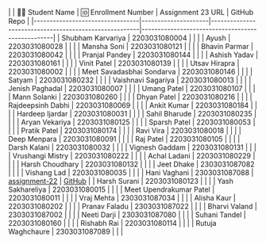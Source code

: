 | | 👩‍🎓 Student Name               | 🆔 Enrollment Number | Assignment 23 URL                                      | GitHub Repo                                       |
|---------------------------------|---------------------|-------------------------------------------------------|--------------------------------------------------|
| Shubham Karvariya               | 2203031080004       |                                                       |                                                  |
| Ayush                           | 2203031080028       |                                                       |                                                  |
| Mansha Soni                     | 2203031080121       |                                                       |                                                  |
| Bhavin Parmar                   | 2203031080042       |                                                       |                                                  |
| Pranjal Pandey                  | 2203031080144       |                                                       |                                                  |
| Ashish Yadav                    | 2203031080161       |                                                       |                                                  |
| Vinit Patel                     | 2203031080139       |                                                       |                                                  |
| Utsav Hirapra                   | 2203031080002       |                                                       |                                                  |
| Meet Savadasbhai Sondarva       | 2203031080146       |                                                       |                                                  |
| Satyam                          | 2203031080232       |                                                       |                                                  |
| Vaishnavi Sagariya              | 2203031080013       |                                                       |                                                  |
| Jenish Paghadal                 | 2203031080007       |                                                       |                                                  |
| Umang Patel                     | 2203031080107       |                                                       |                                                  |
| Mann Solanki                    | 2203031080260       |                                                       |                                                  |
| Dhyan Patel                     | 2203031080216       |                                                       |                                                  |
| Rajdeepsinh Dabhi               | 2203031080069       |                                                       |                                                  |
| Ankit Kumar                     | 2203031080184       |                                                       |                                                  |
| Hardeep Ijardar                  | 2203031080031       |                                                       |                                                  |
| Sahil Bharude                   | 2203031080235       |                                                       |                                                  |
| Aryan Vekariya                  | 2203031080125       |                                                       |                                                  |
| Sparsh Patel                    | 2203031080053       |                                                       |                                                  |
| Pratik Patel                    | 2203031080174       |                                                       |                                                  |
| Ravi Vira                       | 2203031080018       |                                                       |                                                  |
| Deep Menpara                     | 2203031080091       |                                                       |                                                  |
| Raj Patel                       | 2203031080105       |                                                       |                                                  |
| Darsh Kalani                    | 2203031080032       |                                                       |                                                  |
| Vignesh Gaddam                  | 2203031080131       |                                                       |                                                  |
| Vrushangi Mistry                | 2203031080222       |                                                       |                                                  |
| Achal Ladani                    | 2203031080229       |                                                       |                                                  |
| Harsh Choudhary                 | 2203031080132       |                                                       |                                                  |
| Jeet Dhake                      | 2303031087082       |                                                       |                                                  |
| Vishang Lad                     | 2203031080035       |                                                       |                                                  |
| Hani Vaghani                    | 2303031087088       | [assignment-22](https://github.com/hanivaghani/GlowDerma/blob/master/index.js) | [GitHub](https://github.com/hanivaghani/GlowDerma/tree/master) |
| Harsh Surani                    | 2203031080123       |                                                       |                                                  |
| Yash Sakhareliya                | 2203031080015       |                                                       |                                                  |
| Meet Upendrakumar Patel         | 2203031080011       |                                                       |                                                  |
| Vraj Mehta                      | 2303031087034       |                                                       |                                                  |
| Alisha Kaur                     | 2203031080202       |                                                       |                                                  |
| Pranav Faladu                   | 2303031087022       |                                                       |                                                  |
| Bharvi Valand                   | 2303031087002       |                                                       |                                                  |
| Neeti Darji                     | 2303031087080       |                                                       |                                                  |
| Suhani Tandel                   | 2203031080160       |                                                       |                                                  |
| Rishabh Rai                     | 2203031080114       |                                                       |                                                  |
| Rutuja Waghchaure               | 2303031087089       |                                                       |                                                  |